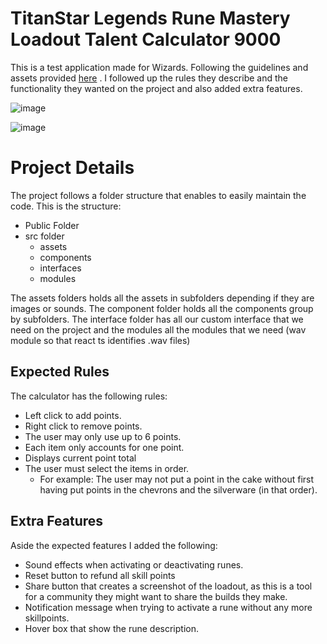 # TitanStar Legends Rune Mastery Loadout Talent Calculator 9000

This is a test application made for Wizards. Following the guidelines and assets provided [here](https://github.com/DnDBeyond/front-end-developer-challenge?tab=readme-ov-file) .
I followed up the rules they describe and the functionality they wanted on the project and also added extra features.

![image](https://github.com/omichaelv/titanstar-legends-ts/assets/76706433/24fda4bf-4916-47c0-89db-edf0b2b9c5d0)

![image](https://github.com/omichaelv/titanstar-legends-ts/assets/76706433/f42bc161-e153-4378-8cc6-dfe513f353e3)



# Project Details

The project follows a folder structure that enables to easily maintain the code. This is the structure:

 - Public Folder
 - src folder
	 - assets
	 - components
	 - interfaces
	 - modules

The assets folders holds all the assets in subfolders depending if they are images or sounds. 
The component folder holds all the components group by subfolders. The interface folder has all our custom interface that we need on the project and the modules all the modules that we need (wav module so that react ts identifies .wav files)

## Expected Rules
The calculator has the following rules:
-   Left click to add points.
-   Right click to remove points.
-   The user may only use up to 6 points.
-   Each item only accounts for one point.
-   Displays current point total
-   The user must select the items in order.
    -   For example: The user may not put a point in the cake without first having put points in the chevrons and the silverware (in that order).


## Extra Features
Aside the expected features I added the following:

 - Sound effects when activating or deactivating runes.
 - Reset button to refund all skill points
 - Share button that creates a screenshot of the loadout, as this is a tool for a community they might want to share the builds they make.
 - Notification message when trying to activate a rune without any more skillpoints.
 - Hover box that show the rune description.
